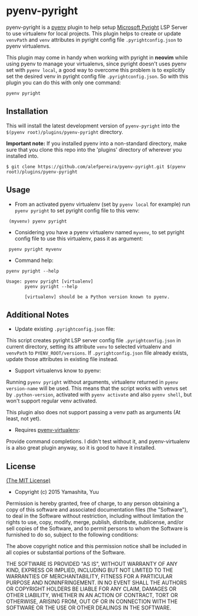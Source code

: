 # pyenv-pyright

pyenv-pyright is a [pyenv](https://github.com/pyenv/pyenv) plugin to help setup [Microsoft Pyright](https://github.com/microsoft/pyright) LSP Server to use
virtualenv for local projects. This plugin helps to create or update `venvPath` and `venv`
attributes in pyright config file `.pyrightconfig.json` to pyenv virtualenvs.

This plugin may come in handy when working with pyright in **neovim** while using pyenv to manage
your virtualenvs, since pyright doesn't uses pyenv set with `pyenv local`, a good way to overcome
this problem is to explicitly set the desired venv in pyright config file `.pyrightconfig.json`.
So with this plugin you can do this with only one command:

```
pyenv pyright
```

## Installation

This will install the latest development version of `pyenv-pyright` into the `$(pyenv root)/plugins/pyenv-pyright` directory.

**Important note:** If you installed pyenv into a non-standard directory, make sure that you clone this repo into the 'plugins' directory of wherever you installed into.

```
$ git clone https://github.com/alefpereira/pyenv-pyright.git $(pyenv root)/plugins/pyenv-pyright
```

## Usage

- From an activated pyenv virtualenv (set by `pyenv local`
for example) run `pyenv pyright` to set pyright config file
to this venv:

```
 (myvenv) pyenv pyright
```

- Considering you have a pyenv virtualenv named `myvenv`,
to set pyright config file to use this virtualenv,
pass it as argument:

```
 pyenv pyright myvenv
```

- Command help:

```
pyenv pyright --help

Usage: pyenv pyright [virtualenv]
       pyenv pyright --help

       [virtualenv] should be a Python version known to pyenv.
```

## Additional Notes

* Update existing `.pyrightconfig.json` file:

This script creates pyright LSP server config file `.pyrightconfig.json`
in current directory, setting its attribute `venv` to
selected virtualenv and `venvPath` to `PYENV_ROOT/versions`.
If `.pyrightconfig.json` file already exists, update those
attributes in existing file instead.

* Support virtualenvs know to pyenv:

Running `pyenv pyright` without arguments, virtualenv
returned in `pyenv version-name` will be used. This means
that the script works with venvs set by `.python-version`,
activated with `pyenv activate` and also `pyenv shell`,
but won't support regular venv activated.

This plugin also does not support passing a venv path as
arguments (At least, not yet).

* Requires [pyenv-virtualenv](https://github.com/pyenv/pyenv-virtualenv):

Provide command completions. I didn't test without it, and pyenv-virtualenv
is a also great plugin anyway, so it is good to have it installed.

##  License

[(The MIT License)](LICENSE)

* Copyright (c) 2015 Yamashita, Yuu

Permission is hereby granted, free of charge, to any person obtaining
a copy of this software and associated documentation files (the
"Software"), to deal in the Software without restriction, including
without limitation the rights to use, copy, modify, merge, publish,
distribute, sublicense, and/or sell copies of the Software, and to
permit persons to whom the Software is furnished to do so, subject to
the following conditions:

The above copyright notice and this permission notice shall be
included in all copies or substantial portions of the Software.

THE SOFTWARE IS PROVIDED "AS IS", WITHOUT WARRANTY OF ANY KIND,
EXPRESS OR IMPLIED, INCLUDING BUT NOT LIMITED TO THE WARRANTIES OF
MERCHANTABILITY, FITNESS FOR A PARTICULAR PURPOSE AND
NONINFRINGEMENT. IN NO EVENT SHALL THE AUTHORS OR COPYRIGHT HOLDERS BE
LIABLE FOR ANY CLAIM, DAMAGES OR OTHER LIABILITY, WHETHER IN AN ACTION
OF CONTRACT, TORT OR OTHERWISE, ARISING FROM, OUT OF OR IN CONNECTION
WITH THE SOFTWARE OR THE USE OR OTHER DEALINGS IN THE SOFTWARE.
